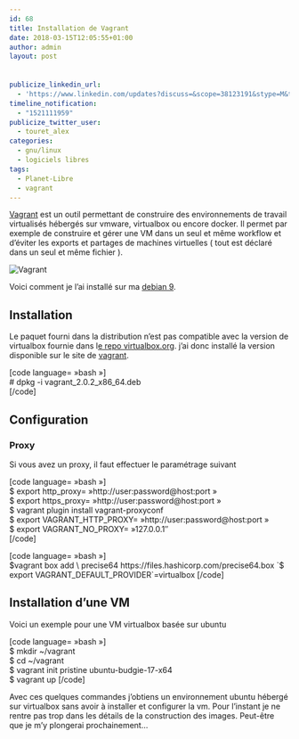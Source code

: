 ```yaml
---
id: 68
title: Installation de Vagrant
date: 2018-03-15T12:05:55+01:00
author: admin
layout: post


publicize_linkedin_url:
  - 'https://www.linkedin.com/updates?discuss=&scope=38123191&stype=M&topic=6380005983703355392&type=U&a=aIHA'
timeline_notification:
  - "1521111959"
publicize_twitter_user:
  - touret_alex
categories:
  - gnu/linux
  - logiciels libres
tags:
  - Planet-Libre
  - vagrant
---
```

[Vagrant](http://vagrantup.com/) est un outil permettant de construire des environnements de travail virtualisés hébergés sur vmware, virtualbox ou encore docker. Il permet par exemple de construire et gérer une VM dans un seul et même workflow et d&rsquo;éviter les exports et partages de machines virtuelles ( tout est déclaré dans un seul et même fichier ).

<img loading="lazy" class="  wp-image-69 alignright" src="/assets/img/posts/2018/03/vagrant.png" alt="Vagrant" width="128" height="156" srcset="/assets/img/posts/2018/03/vagrant.png 999w, /assets/img/posts/2018/03/vagrant-246x300.png 246w, /assets/img/posts/2018/03/vagrant-840x1024.png 840w, /assets/img/posts/2018/03/vagrant-768x936.png 768w" sizes="(max-width: 128px) 100vw, 128px" /> 

Voici comment je l&rsquo;ai installé sur ma [debian 9](http://blog.touret.info/2018/02/10/ma-configuration-debian-9/).

## Installation

Le paquet fourni dans la distribution n&rsquo;est pas compatible avec la version de virtualbox fournie dans l[e repo virtualbox.org](https://www.virtualbox.org/wiki/Linux_Downloads). j&rsquo;ai donc installé la version disponible sur le site de [vagrant](https://www.vagrantup.com/downloads.html).

[code language= »bash »]  
\# dpkg -i vagrant\_2.0.2\_x86_64.deb  
[/code]

## Configuration

### Proxy

Si vous avez un proxy, il faut effectuer le paramétrage suivant

[code language= »bash »]  
$ export http_proxy= »http://user:password@host:port »  
$ export https_proxy= »http://user:password@host:port »  
$ vagrant plugin install vagrant-proxyconf  
$ export VAGRANT\_HTTP\_PROXY= »http://user:password@host:port »  
$ export VAGRANT\_NO\_PROXY= »127.0.0.1&Prime;  
[/code]

[code language= »bash »]  
$vagrant box add \  
precise64 https://files.hashicorp.com/precise64.box  
`$ export VAGRANT_DEFAULT_PROVIDER`=virtualbox [/code]

## Installation d&rsquo;une VM

Voici un exemple pour une VM virtualbox basée sur ubuntu

[code language= »bash »]  
$ mkdir ~/vagrant  
$ cd ~/vagrant  
$ vagrant init pristine ubuntu-budgie-17-x64  
$ vagrant up [/code]

Avec ces quelques commandes j&rsquo;obtiens un environnement ubuntu hébergé sur virtualbox sans avoir à installer et configurer la vm. Pour l&rsquo;instant je ne rentre pas trop dans les détails de la construction des images. Peut-être que je m&rsquo;y plongerai prochainement&#8230;